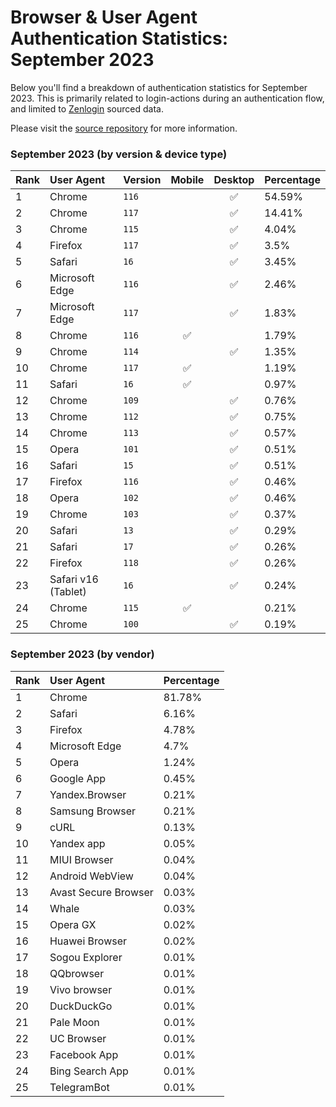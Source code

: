 # Browser & User Agent Authentication Statistics: September 2023

Below you'll find a breakdown of authentication statistics for
September 2023. This is primarily related to login-actions during an
authentication flow, and limited to <a href="https://zenlogin.co"/>Zenlogin</a>
sourced data.

Please visit the
<a href="https://github.com/zenlogin/browser-user-agent-authentication-statistics">source repository</a>
for more information.

### September 2023 (by version & device type)
| Rank | User Agent | Version | Mobile | Desktop | Percentage |
| :--- | :--- | :--- | :---: | :---: | :--- |
| 1 | Chrome | `116` | | ✅ | 54.59% |
| 2 | Chrome | `117` | | ✅ | 14.41% |
| 3 | Chrome | `115` | | ✅ | 4.04% |
| 4 | Firefox | `117` | | ✅ | 3.5% |
| 5 | Safari | `16` | | ✅ | 3.45% |
| 6 | Microsoft Edge | `116` | | ✅ | 2.46% |
| 7 | Microsoft Edge | `117` | | ✅ | 1.83% |
| 8 | Chrome | `116` | ✅ | | 1.79% |
| 9 | Chrome | `114` | | ✅ | 1.35% |
| 10 | Chrome | `117` | ✅ | | 1.19% |
| 11 | Safari | `16` | ✅ | | 0.97% |
| 12 | Chrome | `109` | | ✅ | 0.76% |
| 13 | Chrome | `112` | | ✅ | 0.75% |
| 14 | Chrome | `113` | | ✅ | 0.57% |
| 15 | Opera | `101` | | ✅ | 0.51% |
| 16 | Safari | `15` | | ✅ | 0.51% |
| 17 | Firefox | `116` | | ✅ | 0.46% |
| 18 | Opera | `102` | | ✅ | 0.46% |
| 19 | Chrome | `103` | | ✅ | 0.37% |
| 20 | Safari | `13` | | ✅ | 0.29% |
| 21 | Safari | `17` | | ✅ | 0.26% |
| 22 | Firefox | `118` | | ✅ | 0.26% |
| 23 | Safari v16 (Tablet) | `16` | | ✅ | 0.24% |
| 24 | Chrome | `115` | ✅ | | 0.21% |
| 25 | Chrome | `100` | | ✅ | 0.19% |


### September 2023 (by vendor)
| Rank | User Agent | Percentage |
| :--- | :--- | :--- |
| 1 | Chrome | 81.78% |
| 2 | Safari | 6.16% |
| 3 | Firefox | 4.78% |
| 4 | Microsoft Edge | 4.7% |
| 5 | Opera | 1.24% |
| 6 | Google App | 0.45% |
| 7 | Yandex.Browser | 0.21% |
| 8 | Samsung Browser | 0.21% |
| 9 | cURL | 0.13% |
| 10 | Yandex app | 0.05% |
| 11 | MIUI Browser | 0.04% |
| 12 | Android WebView | 0.04% |
| 13 | Avast Secure Browser | 0.03% |
| 14 | Whale | 0.03% |
| 15 | Opera GX | 0.02% |
| 16 | Huawei Browser | 0.02% |
| 17 | Sogou Explorer | 0.01% |
| 18 | QQbrowser | 0.01% |
| 19 | Vivo browser | 0.01% |
| 20 | DuckDuckGo | 0.01% |
| 21 | Pale Moon | 0.01% |
| 22 | UC Browser | 0.01% |
| 23 | Facebook App | 0.01% |
| 24 | Bing Search App | 0.01% |
| 25 | TelegramBot | 0.01% |
